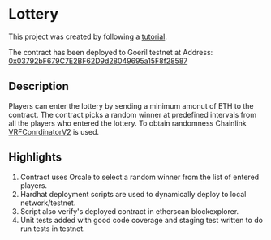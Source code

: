 # Lottery 

This project was created by following a [tutorial](https://www.youtube.com/watch?v=gyMwXuJrbJQ&t=57794s). 

The contract has been deployed to Goeril testnet at Address: [0x03792bF679C7E2BF62D9d28049695a15F8f28587](https://goerli.etherscan.io/address/0x03792bF679C7E2BF62D9d28049695a15F8f28587)

## Description

Players can enter the lottery by sending a minimum amonut of ETH to the contract. The contract picks a random winner at predefined intervals from all the players who entered the lottery. To obtain randomness Chainlink [VRFConrdinatorV2](https://docs.chain.link/docs/vrf/v2/introduction/) is used. 


## Highlights

1. Contract uses Orcale to select a random winner from the list of entered players.
2. Hardhat deployment scripts are used to dynamically deploy to local network/testnet.
3. Script also verify's deployed contract in etherscan blockexplorer. 
4. Unit tests added with good code coverage and staging test written to do run tests in testnet.
